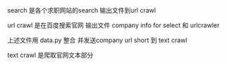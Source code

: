 search  是各个求职网站的search 输出文件到url crawl

url crawl 是在百度搜索官网 输出文件 company info for select 和 urlcrawler

上述文件用 data.py 整合 并发送company url short 到 text crawl

text crawl 是爬取官网文本部分

